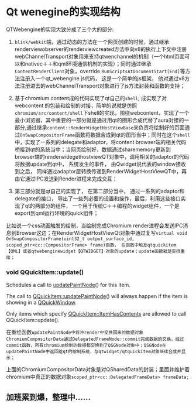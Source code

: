 # Qt wenegine的实现结构

QTWebengine的实现大致分成了三个大的部分:

1. `blink/webkit`端，通过动态的方法在一个网页创建的时候，通过继承renderviewobserver的renderviewcreated方法中向v8的执行上下文中注册webChannelTransport对象用来支持qtwenchannel的机制（一个html页面可以和nativec＋＋和qml环境通信机制的实现）；同时通过继承`ContentRenderClient`对象，override `RunScriptsAtDocumentStart[End]`等方法注册入一个qt_webengine.js代码， 这是一个简单的js框架， 他对通过v8方法注册进去的webChannelTransport对象进行了js方法封装和函数的支持；

2. 基于chromium content成的代码实现了qt自己的`shell`; 成实现了对webcontent 的包装和绘制的对接，简单的说就是仿照`chromium/src/content/shell`下shell的实现，围绕webcontent，实现了一个最小浏览器，其中重要的一部分就是通过用qt的图形合成代替了aura对接的一部分,通过继承`content::RenderWidgetHostViewBase`来负责将绘制好的页面通过`OnSwapCompositorFrame`函数将数据合成到qt的图形当中；同时在这个`shell`中，实现了一系列的delegate和adaptor，将content browser端的相关代码桥接到qt的系统当中；当网页绘制好，数据通过sharememory更新到browser端的renderwidegethostviewQT对象中，调用相关的adaptor的代码将数据update到qt中， 系统发生的事件， 由Qwidget说代表的window接收到之后， 同样通过adaptor层转换传递到RenderWidgetHostViewQT中，再由它通过IPC发送到Render进程来完成交互；

3. 第三部分就是qt自己的实现了， 在第二部分当中， 通过一系列的adaptor和delegate的接口， 导出了一些列必要的设置和操作，最后，利用这些接口实现了qt的两部分的组件， 一个用于传统C＋＋编程的widget组件，一个是export到qml运行环境的quick组件；


比如说一个css动画触发的绘制，当绘制完成Chromium render进程会发送IPC消息到Browser这边；在RenderWidgetHostViewQt对象中通过复写`virtual void OnSwapCompositorFrame(uint32_t output_surface_id, scoped_ptr<cc::CompositorFrame> frame)函数， 在函数中触发qtquickitem【QML】或者qtwebenginewidget【QTWIDGET】对象的update；update函数就是安排重绘；`

### void QQuickItem::update\(\)

Schedules a call to [updatePaintNode](http://doc.qt.io/qt-5/qquickitem.html#updatePaintNode)\(\) for this item.

The call to [QQuickItem::updatePaintNode](http://doc.qt.io/qt-5/qquickitem.html#updatePaintNode)\(\) will always happen if the item is showing in a [QQuickWindow](http://doc.qt.io/qt-5/qquickwindow.html).

Only items which specify [QQuickItem::ItemHasContents](http://doc.qt.io/qt-5/qquickitem.html#Flag-enum) are allowed to call QQuickItem::update\(\).

在重绘函数`updatePaintNode中将冲render中交换回来的数据对象ChromiumCompositorData通过DelegatedFrameNode::commit完成数据的交换，经过commit函数，所有chromium绘制的数据都交换到了QSGNode对象中；QSGNode在updatePaintNode中返回给qt的绘制系统，与qtwidget/qtquickitem对象继续合成并显示；`

上面的ChromiumCompositorData对象是对QSharedData的封装；里面并维护着chromium中真正的数据对象`scoped_ptr<cc::DelegatedFrameData> frameData;`

## 加班累到爆，整理中......



